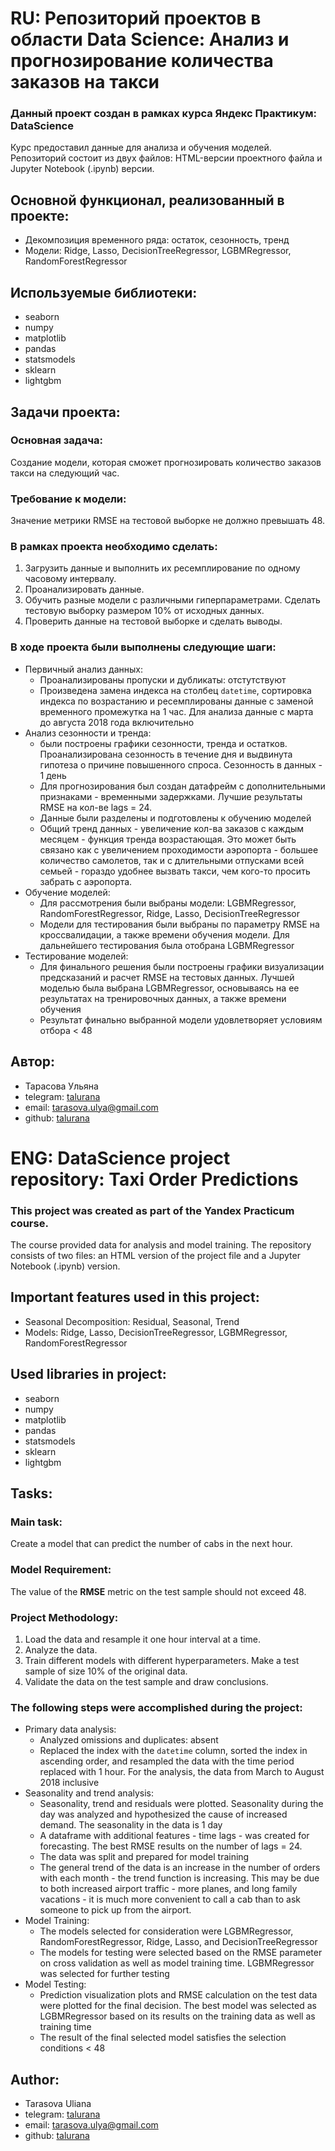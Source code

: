 # RU: Репозиторий проектов в области Data Science: Анализ и прогнозирование количества заказов на такси

### Данный проект создан в рамках курса Яндекс Практикум: DataScience

Курс предоставил данные для анализа и обучения моделей. Репозиторий состоит из двух файлов: HTML-версии проектного файла и Jupyter Notebook (.ipynb) версии.

## Основной функционал, реализованный в проекте:
- Декомпозиция временного ряда: остаток, сезонность, тренд
- Модели: Ridge, Lasso, DecisionTreeRegressor, LGBMRegressor, RandomForestRegressor

## Используемые библиотеки:
- seaborn
- numpy
- matplotlib
- pandas
- statsmodels
- sklearn
- lightgbm

## Задачи проекта:

### Основная задача:
Создание модели, которая сможет прогнозировать количество заказов такси на следующий час.

### Требование к модели:
Значение метрики RMSE на тестовой выборке не должно превышать 48.

### В рамках проекта необходимо сделать:
1. Загрузить данные и выполнить их ресемплирование по одному часовому интервалу.
2. Проанализировать данные.
3. Обучить разные модели с различными гиперпараметрами. Сделать тестовую выборку размером 10% от исходных данных.
4. Проверить данные на тестовой выборке и сделать выводы.

### В ходе проекта были выполнены следующие шаги:
- Первичный анализ данных:
    - Проанализированы пропуски и дубликаты: отстутствуют
    - Произведена замена индекса на столбец `datetime`, сортировка индекса по возрастанию и ресемплированы данные с заменой временного промежутка на 1 час. Для анализа данные с марта до августа 2018 года включительно
- Анализ сезонности и тренда:
    - были построены графики сезонности, тренда и остатков. Проанализирована сезонность в течение дня и выдвинута гипотеза о причине повышенного спроса. Сезонность в данных - 1 день
    - Для прогнозирования был создан датафрейм с дополнительными признаками - временными задержками. Лучшие результаты RMSE на кол-ве lags = 24.
    - Данные были разделены и подготовлены к обучению моделей
    - Общий тренд данных - увеличение кол-ва заказов с каждым месяцем - функция тренда возрастающая. Это может быть связано как с увеличением проходимости аэропорта - большее количество самолетов, так и с длительными отпусками всей семьей - гораздо удобнее вызвать такси, чем кого-то просить забрать с аэропорта.
- Обучение моделей:
    - Для рассмотрения были выбраны модели: LGBMRegressor, RandomForestRegressor, Ridge, Lasso, DecisionTreeRegressor
    - Модели для тестирования были выбраны по параметру RMSE на кроссвалидации, а также времени обучения модели. Для дальнейшего тестирования была отобрана LGBMRegressor
- Тестирование моделей:
    - Для финального решения были построены графики визуализации предсказаний и расчет RMSE на тестовых данных. Лучшей моделью была выбрана LGBMRegressor, основываясь на ее результатах на тренировочных данных, а также времени обучения
    - Результат финально выбранной модели удовлетворяет условиям отбора < 48

## Автор:

- Тарасова Ульяна
- telegram: [talurana](https://t.me/talurana)
- email: tarasova.ulya@gmail.com
- github: [talurana](https://github.com/talurana)

# ENG: DataScience project repository: Taxi Order Predictions

### This project was created as part of the Yandex Practicum course.

The course provided data for analysis and model training. The repository consists of two files: an HTML version of the project file and a Jupyter Notebook (.ipynb) version.

## Important features used in this project:
- Seasonal Decomposition: Residual, Seasonal, Trend
- Models: Ridge, Lasso, DecisionTreeRegressor, LGBMRegressor, RandomForestRegressor

## Used libraries in project:
- seaborn
- numpy
- matplotlib
- pandas
- statsmodels
- sklearn
- lightgbm

## Tasks:

### **Main task:** 
Create a model that can predict the number of cabs in the next hour.

### Model Requirement:
The value of the **RMSE** metric on the test sample should not exceed 48.

### Project Methodology:
1. Load the data and resample it one hour interval at a time.
2. Analyze the data.
3. Train different models with different hyperparameters. Make a test sample of size 10% of the original data.
4. Validate the data on the test sample and draw conclusions.

### The following steps were accomplished during the project:
- Primary data analysis:
    - Analyzed omissions and duplicates: absent
    - Replaced the index with the `datetime` column, sorted the index in ascending order, and resampled the data with the time period replaced with 1 hour. For the analysis, the data from March to August 2018 inclusive
- Seasonality and trend analysis:
    - Seasonality, trend and residuals were plotted. Seasonality during the day was analyzed and hypothesized the cause of increased demand. The seasonality in the data is 1 day
    - A dataframe with additional features - time lags - was created for forecasting. The best RMSE results on the number of lags = 24.
    - The data was split and prepared for model training
    - The general trend of the data is an increase in the number of orders with each month - the trend function is increasing. This may be due to both increased airport traffic - more planes, and long family vacations - it is much more convenient to call a cab than to ask someone to pick up from the airport.
- Model Training:
    - The models selected for consideration were LGBMRegressor, RandomForestRegressor, Ridge, Lasso, and DecisionTreeRegressor
    - The models for testing were selected based on the RMSE parameter on cross validation as well as model training time. LGBMRegressor was selected for further testing
- Model Testing:
    - Prediction visualization plots and RMSE calculation on the test data were plotted for the final decision. The best model was selected as LGBMRegressor based on its results on the training data as well as training time
    - The result of the final selected model satisfies the selection conditions < 48

## Author:

- Tarasova Uliana
- telegram: [talurana](https://t.me/talurana)
- email: tarasova.ulya@gmail.com
- github: [talurana](https://github.com/talurana)